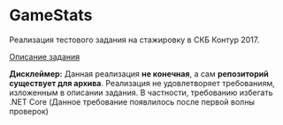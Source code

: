 # GameStats
Реализация тестового задания на стажировку в СКБ Контур 2017.

[Описание задания](https://docs.google.com/document/d/1wzNmTNJyHOrJxJOWLBPEN1HIxutrwQQROULwg9YdDL8)

**Дисклеймер:** Данная реализация **не конечная**, а сам **репозиторий существует для архива**. Реализация не удовлетворяет требованиям, изложенным в описании задания. В частности, требованию избегать .NET Core (Данное требование появлилось после первой волны проверок)
